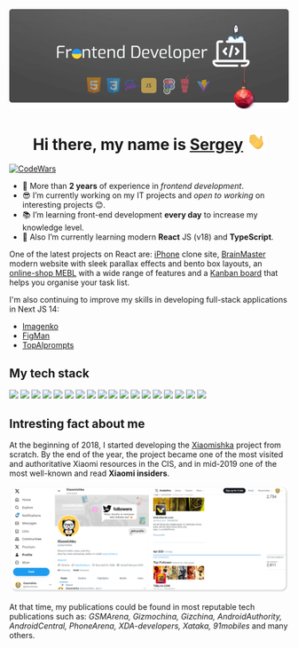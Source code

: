 <img src="https://github.com/getFrontend/getFrontend/raw/main/img/gitHub-header_2_ny2024.png" />

<h1 align="center">Hi there, my name is <a href="https://codepen.io/sergey_up" target="_blank">Sergey</a> <img src="https://github.com/getFrontend/getFrontend/raw/main/img/Hi.gif" height="32"/></h1>

[![CodeWars](https://www.codewars.com/users/Sergey_SSV/badges/micro)](https://www.codewars.com/users/Sergey_SSV)

- 🔭 More than **2 years** of experience in _frontend development_.
- 😎 I’m currently working on my IT projects and _open to working_ on interesting projects 😊.
- 📚 I’m learning front-end development **every day** to increase my knowledge level.
- 🌱 Also I’m currently learning modern **React** JS (v18) and **TypeScript**.

One of the latest projects on React are: [iPhone](https://iphone16.vercel.app/) clone site, [BrainMaster](https://brainmaster.vercel.app/) modern website with sleek parallax effects and bento box layouts, an [online-shop MEBL](https://mebl-shop.vercel.app/) with a wide range of features and a [Kanban board](https://u-kanbanboard.vercel.app/ "Kanban board") that helps you organise your task list.

I'm also continuing to improve my skills in developing full-stack applications in Next JS 14:

- [Imagenko](https://imagenko.vercel.app/)
- [FigMan](https://figman.vercel.app/)
- [TopAIprompts](https://top-aiprompts.vercel.app/)

## My tech stack

<img src="https://img.shields.io/badge/HTML5-E34F26?style=for-the-badge&logo=html5&logoColor=white" /> <img src="https://img.shields.io/badge/CSS3-1572B6?style=for-the-badge&logo=css3&logoColor=white" /> <img src="https://img.shields.io/badge/SCSS-CC6699?style=for-the-badge&logo=sass&logoColor=white" /> <img src="https://img.shields.io/badge/BEM-000000?style=for-the-badge&logo=bem&logoColor=white" /> <img src="https://img.shields.io/badge/JavaScript-grey?style=for-the-badge&logo=javascript&logoColor=white" /> <img src="https://img.shields.io/badge/TypeScript-3178C6?style=for-the-badge&logo=typescript&logoColor=white" /> <img src="https://img.shields.io/badge/React-61DAFB?style=for-the-badge&logo=react&logoColor=black" /> <img src="https://img.shields.io/badge/Next-000000?style=for-the-badge&logo=nextdotjs&logoColor=white" />
<img src="https://img.shields.io/badge/GULP-CF4647?style=for-the-badge&logo=gulp&logoColor=white" /> <img src="https://img.shields.io/badge/Vite-fcad03?style=for-the-badge&logo=vite&logoColor=black" /> <img src="https://img.shields.io/badge/NPM-CB3837?style=for-the-badge&logo=npm&logoColor=white" /> <img src="https://img.shields.io/badge/Figma-3A76F0?style=for-the-badge&logo=figma&logoColor=white" /> <img src="https://img.shields.io/badge/WordPress-21759B?style=for-the-badge&logo=wordpress&logoColor=white" /> <img src="https://img.shields.io/badge/Tailwind-06B6D4?style=for-the-badge&logo=tailwindcss&logoColor=white" /> <img src="https://img.shields.io/badge/Shadcn_UI-000000?style=for-the-badge&logo=shadcn/ui&logoColor=white" /> <img src="https://img.shields.io/badge/Chakra_UI-319795?style=for-the-badge&logo=chakraui&logoColor=white" /> <img src="https://img.shields.io/badge/Vercel-000000?style=for-the-badge&logo=vercel&logoColor=white" /> <img src="https://img.shields.io/badge/MongoDB-47A248?style=for-the-badge&logo=mongodb&logoColor=white" />

## Intresting fact about me

At the beginning of 2018, I started developing the [Xiaomishka](https://twitter.com/xiaomishka "Xiaomishka") project from scratch. By the end of the year, the project became one of the most visited and authoritative Xiaomi resources in the CIS, and in mid-2019 one of the most well-known and read **Xiaomi insiders**.

<img src="https://github.com/getFrontend/getFrontend/raw/main/img/Xiaomishka-info.png" />

At that time, my publications could be found in most reputable tech publications such as: _GSMArena, Gizmochina, Gizchina, AndroidAuthority, AndroidCentral, PhoneArena, XDA-developers, Xataka, 91mobiles_ and many others.

<!--
**getFrontend/getFrontend** is a ✨ _special_ ✨ repository because its `README.md` (this file) appears on your GitHub profile.

Here are some ideas to get you started:

- 🔭 I’m currently working on ...
- 🌱 I’m currently learning ...
- 👯 I’m looking to collaborate on ...
- 🤔 I’m looking for help with ...
- 💬 Ask me about ...
- 📫 How to reach me: ...
- 😄 Pronouns: ...
- ⚡ Fun fact: ...
-->
